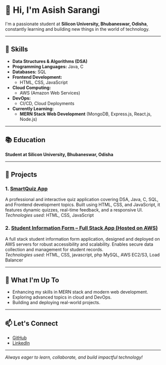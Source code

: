 # 👋 Hi, I'm Asish Sarangi

I'm a passionate student at **Silicon University, Bhubaneswar, Odisha**, constantly learning and building new things in the world of technology.

---

## 🚀 Skills

- **Data Structures & Algorithms (DSA)**
- **Programming Languages:** Java, C
- **Databases:** SQL
- **Frontend Development:**  
  - HTML, CSS, JavaScript
- **Cloud Computing:**  
  - AWS (Amazon Web Services)
- **DevOps:**  
  - CI/CD, Cloud Deployments
- **Currently Learning:**  
  - **MERN Stack Web Development** (MongoDB, Express.js, React.js, Node.js)

---

## 📚 Education

**Student at Silicon University, Bhubaneswar, Odisha**

---

## 💼 Projects

### 1. [SmartQuiz App](https://github.com/AsishSarangi/Smartquiz-app)
A professional and interactive quiz application covering DSA, Java, C, SQL, and Frontend development topics. Built using HTML, CSS, and JavaScript, it features dynamic quizzes, real-time feedback, and a responsive UI.  
*Technologies used:* HTML, CSS, JavaScript

### 2. [Student Information Form – Full Stack App (Hosted on AWS)](https://your-aws-hosted-link)
A full stack student information form application, designed and deployed on AWS servers for robust accessibility and scalability. Enables secure data collection and management for student records.  
*Technologies used:* HTML, CSS, javascript, php MySQL, AWS EC2/S3, Load Balancer

---

## 🌱 What I'm Up To

- Enhancing my skills in MERN stack and modern web development.
- Exploring advanced topics in cloud and DevOps.
- Building and deploying real-world projects.

---

## 📫 Let's Connect

- [GitHub](https://github.com/AsishSarangi)
- [LinkedIn](www.linkedin.com/in/asish-sarangi-8a33322a6) 

---

*Always eager to learn, collaborate, and build impactful technology!*
